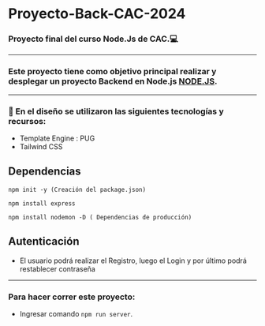 # Proyecto-Back-CAC-2024

### Proyecto final del curso Node.Js de CAC.💻
***
### Este proyecto tiene como objetivo principal realizar y desplegar un proyecto Backend en Node.js [NODE.JS](https://nodejs.org/en).
***
### 🚀 En el diseño  se utilizaron las siguientes tecnologías y recursos:
- Template Engine : PUG
- Tailwind CSS

## Dependencias
~~~
npm init -y (Creación del package.json)
~~~
~~~
npm install express
~~~
~~~
npm install nodemon -D ( Dependencias de producción)
~~~

## Autenticación
-  El usuario podrá realizar el Registro, luego el Login y por último podrá 
restablecer contraseña

*****
### Para hacer correr este proyecto:

- Ingresar comando ```npm run server```.


